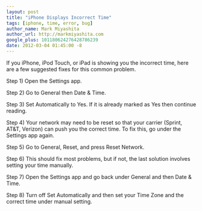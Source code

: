 ```yaml
---
layout: post
title: "iPhone Displays Incorrect Time"
tags: [iphone, time, error, bug]
author_name: Mark Miyashita
author_url: http://markmiyashita.com
google_plus: 101180624276428786239
date: 2012-03-04 01:45:00 -8
---
```


If you iPhone, iPod Touch, or iPad is showing you the incorrect time, here are a few suggested fixes for this common problem.

Step 1) Open the Settings app.

Step 2) Go to General then Date & Time.

Step 3) Set Automatically to Yes. If it is already marked as Yes then continue reading.

Step 4) Your network may need to be reset so that your carrier (Sprint, AT&T, Verizon) can push you the correct time. To fix this, go under the Settings app again.

Step 5) Go to General, Reset, and press Reset Network.

Step 6) This should fix most problems, but if not, the last solution involves setting your time manually.

Step 7) Open the Settings app and go back under General and then Date & Time. 

Step 8) Turn off Set Automatically and then set your Time Zone and the correct time under manual setting.
